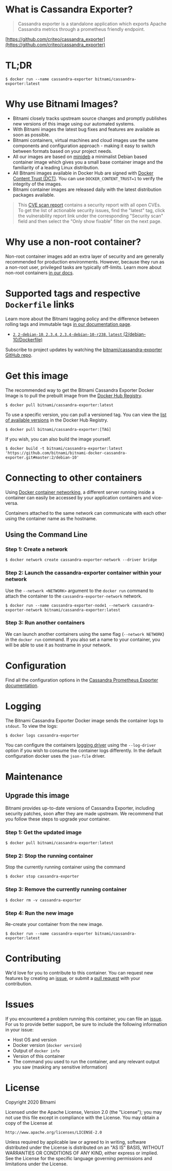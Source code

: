 # What is Cassandra Exporter?

> Cassandra exporter is a standalone application which exports Apache Cassandra metrics through a prometheus friendly endpoint.

[https://github.com/criteo/cassandra_exporter](https://github.com/criteo/cassandra_exporter)

# TL;DR

```console
$ docker run --name cassandra-exporter bitnami/cassandra-exporter:latest
```

# Why use Bitnami Images?

* Bitnami closely tracks upstream source changes and promptly publishes new versions of this image using our automated systems.
* With Bitnami images the latest bug fixes and features are available as soon as possible.
* Bitnami containers, virtual machines and cloud images use the same components and configuration approach - making it easy to switch between formats based on your project needs.
* All our images are based on [minideb](https://github.com/bitnami/minideb) a minimalist Debian based container image which gives you a small base container image and the familiarity of a leading Linux distribution.
* All Bitnami images available in Docker Hub are signed with [Docker Content Trust (DCT)](https://docs.docker.com/engine/security/trust/content_trust/). You can use `DOCKER_CONTENT_TRUST=1` to verify the integrity of the images.
* Bitnami container images are released daily with the latest distribution packages available.

> This [CVE scan report](https://quay.io/repository/bitnami/cassandra-exporter?tab=tags) contains a security report with all open CVEs. To get the list of actionable security issues, find the "latest" tag, click the vulnerability report link under the corresponding "Security scan" field and then select the "Only show fixable" filter on the next page.

# Why use a non-root container?

Non-root container images add an extra layer of security and are generally recommended for production environments. However, because they run as a non-root user, privileged tasks are typically off-limits. Learn more about non-root containers [in our docs](https://docs.bitnami.com/tutorials/work-with-non-root-containers/).

# Supported tags and respective `Dockerfile` links

Learn more about the Bitnami tagging policy and the difference between rolling tags and immutable tags [in our documentation page](https://docs.bitnami.com/tutorials/understand-rolling-tags-containers/).


* [`2`, `2-debian-10`, `2.3.4`, `2.3.4-debian-10-r238`, `latest` (2/debian-10/Dockerfile)](https://github.com/bitnami/bitnami-docker-cassandra-exporter/blob/2.3.4-debian-10-r238/2/debian-10/Dockerfile)

Subscribe to project updates by watching the [bitnami/cassandra-exporter GitHub repo](https://github.com/bitnami/bitnami-docker-cassandra-exporter).

# Get this image

The recommended way to get the Bitnami Cassandra Exporter Docker Image is to pull the prebuilt image from the [Docker Hub Registry](https://hub.docker.com/r/bitnami/cassandra-exporter).

```console
$ docker pull bitnami/cassandra-exporter:latest
```

To use a specific version, you can pull a versioned tag. You can view the [list of available versions](https://hub.docker.com/r/bitnami/cassandra-exporter/tags/) in the Docker Hub Registry.

```console
$ docker pull bitnami/cassandra-exporter:[TAG]
```

If you wish, you can also build the image yourself.

```console
$ docker build -t bitnami/cassandra-exporter:latest 'https://github.com/bitnami/bitnami-docker-cassandra-exporter.git#master:2/debian-10'
```

# Connecting to other containers

Using [Docker container networking](https://docs.docker.com/engine/userguide/networking/), a different server running inside a container can easily be accessed by your application containers and vice-versa.

Containers attached to the same network can communicate with each other using the container name as the hostname.

## Using the Command Line

### Step 1: Create a network

```console
$ docker network create cassandra-exporter-network --driver bridge
```

### Step 2: Launch the cassandra-exporter container within your network

Use the `--network <NETWORK>` argument to the `docker run` command to attach the container to the `cassandra-exporter-network` network.

```console
$ docker run --name cassandra-exporter-node1 --network cassandra-exporter-network bitnami/cassandra-exporter:latest
```

### Step 3: Run another containers

We can launch another containers using the same flag (`--network NETWORK`) in the `docker run` command. If you also set a name to your container, you will be able to use it as hostname in your network.

# Configuration

Find all the configuration options in the [Cassandra Prometheus Exporter documentation](https://github.com/criteo/cassandra_exporter#how-to-use).

# Logging

The Bitnami Cassandra Exporter Docker image sends the container logs to `stdout`. To view the logs:

```console
$ docker logs cassandra-exporter
```

You can configure the containers [logging driver](https://docs.docker.com/engine/admin/logging/overview/) using the `--log-driver` option if you wish to consume the container logs differently. In the default configuration docker uses the `json-file` driver.

# Maintenance

## Upgrade this image

Bitnami provides up-to-date versions of Cassandra Exporter, including security patches, soon after they are made upstream. We recommend that you follow these steps to upgrade your container.

### Step 1: Get the updated image

```console
$ docker pull bitnami/cassandra-exporter:latest
```

### Step 2: Stop the running container

Stop the currently running container using the command

```console
$ docker stop cassandra-exporter
```

### Step 3: Remove the currently running container

```console
$ docker rm -v cassandra-exporter
```

### Step 4: Run the new image

Re-create your container from the new image.

```console
$ docker run --name cassandra-exporter bitnami/cassandra-exporter:latest
```

# Contributing

We'd love for you to contribute to this container. You can request new features by creating an [issue](https://github.com/bitnami/bitnami-docker-cassandra-exporter/issues), or submit a [pull request](https://github.com/bitnami/bitnami-docker-cassandra-exporter/pulls) with your contribution.

# Issues

If you encountered a problem running this container, you can file an [issue](https://github.com/bitnami/bitnami-docker-cassandra-exporter/issues/new). For us to provide better support, be sure to include the following information in your issue:

- Host OS and version
- Docker version (`docker version`)
- Output of `docker info`
- Version of this container
- The command you used to run the container, and any relevant output you saw (masking any sensitive information)

# License

Copyright 2020 Bitnami

Licensed under the Apache License, Version 2.0 (the "License");
you may not use this file except in compliance with the License.
You may obtain a copy of the License at

    http://www.apache.org/licenses/LICENSE-2.0

Unless required by applicable law or agreed to in writing, software
distributed under the License is distributed on an "AS IS" BASIS,
WITHOUT WARRANTIES OR CONDITIONS OF ANY KIND, either express or implied.
See the License for the specific language governing permissions and
limitations under the License.
